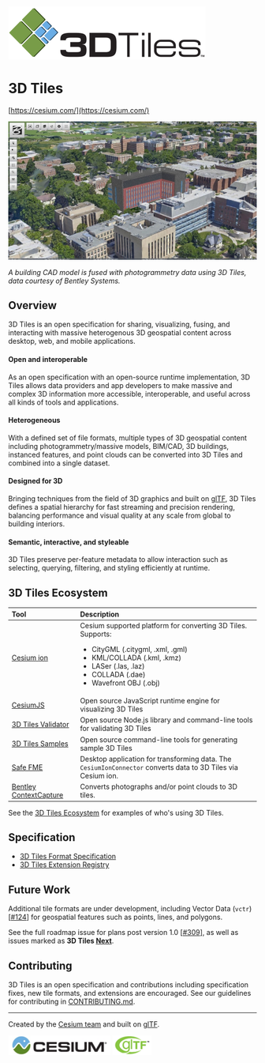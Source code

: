 ![](figures/Cesium3DTiles.png)

# 3D Tiles
[https://cesium.com/](https://cesium.com/)

![](figures/photogrammetry-cad-fusion.jpg)

_A building CAD model is fused with photogrammetry data using 3D Tiles, data courtesy of Bentley Systems._

## Overview

3D Tiles is an open specification for sharing, visualizing, fusing, and interacting with massive heterogenous 3D geospatial content across desktop, web, and mobile applications.

#### Open and interoperable

As an open specification with an open-source runtime implementation, 3D Tiles allows data providers and app developers to make massive and complex 3D information more accessible, interoperable, and useful across all kinds of tools and applications.

#### Heterogeneous

With a defined set of file formats, multiple types of 3D geospatial content including photogrammetry/massive models, BIM/CAD, 3D buildings, instanced features, and point clouds can be converted into 3D Tiles and combined into a single dataset.

#### Designed for 3D

Bringing techniques from the field of 3D graphics and built on [glTF](https://github.com/KhronosGroup/glTF), 3D Tiles defines a spatial hierarchy for fast streaming and precision rendering, balancing performance and visual quality at any scale from global to building interiors.

#### Semantic, interactive, and styleable

3D Tiles preserve per-feature metadata to allow interaction such as selecting, querying, filtering, and styling efficiently at runtime.

## 3D Tiles Ecosystem

| Tool | Description |
| :--- | :--- |
| [Cesium ion](https://cesium.com/ion/) | Cesium supported platform for converting 3D Tiles. <br/>Supports: <ul><li>CityGML (.citygml, .xml, .gml)</li><li>KML/COLLADA (.kml, .kmz)</li><li>LASer (.las, .laz)</li><li>COLLADA (.dae)</li><li>Wavefront OBJ (.obj)</li></ul> |
| [CesiumJS](http://cesiumjs.org/) | Open source JavaScript runtime engine for visualizing 3D Tiles |
| [3D Tiles Validator](https://github.com/AnalyticalGraphicsInc/3d-tiles-tools/tree/master/validator) | Open source Node.js library and command-line tools for validating 3D Tiles |
| [3D Tiles Samples](https://github.com/AnalyticalGraphicsInc/3d-tiles-tools/tree/master/samples-generator) | Open source command-line tools for generating sample 3D Tiles  |
| [Safe FME](https://hub.safe.com/packages/safe/cesiumion) | Desktop application for transforming data. The `CesiumIonConnector` converts data to 3D Tiles via Cesium ion. |
| [Bentley ContextCapture](https://www.bentley.com/en/products/product-line/reality-modeling-software/contextcapture) | Converts photographs and/or point clouds to 3D tiles. |

See the [3D Tiles Ecosystem](./ECOSYSTEM.md) for examples of who's using 3D Tiles.

## Specification

* [3D Tiles Format Specification](./specification/)
* [3D Tiles Extension Registry](./extensions/)

## Future Work

Additional tile formats are under development, including Vector Data (`vctr`) [[#124](https://github.com/AnalyticalGraphicsInc/3d-tiles/tree/3d-tiles-next/TileFormats/VectorData)] for geospatial features such as points, lines, and polygons.

See the full roadmap issue for plans post version 1.0 [[#309](https://github.com/AnalyticalGraphicsInc/3d-tiles/issues/309)], as well as issues marked as **3D Tiles [Next](https://github.com/AnalyticalGraphicsInc/3d-tiles/issues?q=is%3Aissue+is%3Aopen+label%3Anext)**.

## Contributing

3D Tiles is an open specification and contributions including specification fixes, new tile formats, and extensions are encouraged. See our guidelines for contributing in [CONTRIBUTING.md](./CONTRIBUTING.md).

---

Created by the <a href="http://cesiumjs.org/">Cesium team</a> and built on <a href="https://www.khronos.org/gltf">glTF</a>.<br/>

<a href="http://cesiumjs.org/"><img src="figures/cesium.jpg" height="40" /></a> <a href="https://www.khronos.org/gltf"><img src="figures/gltf.png" height="40" /></a>
